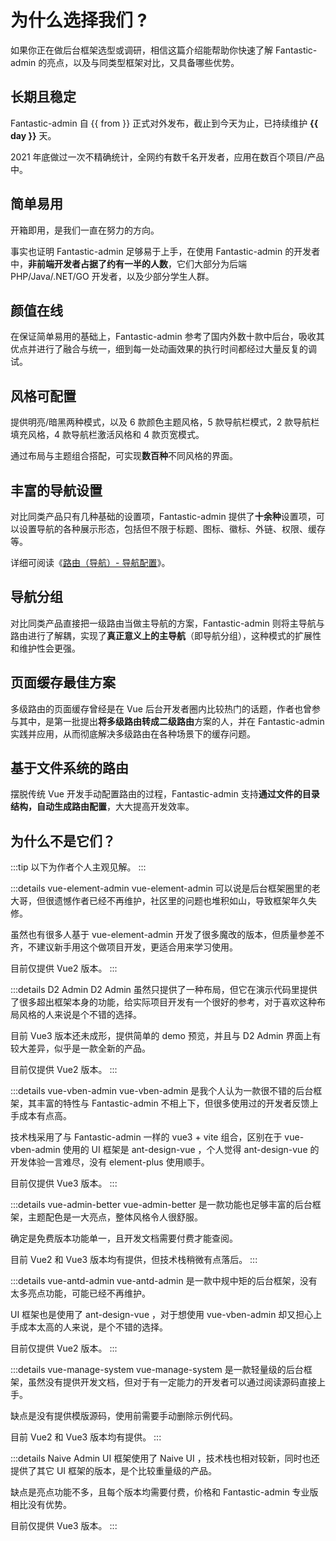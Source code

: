 # 为什么选择我们 ?

如果你正在做后台框架选型或调研，相信这篇介绍能帮助你快速了解 Fantastic-admin 的亮点，以及与同类型框架对比，又具备哪些优势。

## 长期且稳定

<script setup>
const from = '2020/10/17'
const time = new Date().getTime() / 1000 - new Date(from).getTime() / 1000
const day = parseInt(time / 60 / 60 / 24)
</script>

Fantastic-admin 自 {{ from }} 正式对外发布，截止到今天为止，已持续维护 **{{ day }}** 天。

2021 年底做过一次不精确统计，全网约有数千名开发者，应用在数百个项目/产品中。

## 简单易用

开箱即用，是我们一直在努力的方向。

事实也证明 Fantastic-admin 足够易于上手，在使用 Fantastic-admin 的开发者中，**非前端开发者占据了约有一半的人数**，它们大部分为后端 PHP/Java/.NET/GO 开发者，以及少部分学生人群。

## 颜值在线

在保证简单易用的基础上，Fantastic-admin 参考了国内外数十款中后台，吸收其优点并进行了融合与统一，细到每一处动画效果的执行时间都经过大量反复的调试。

## 风格可配置

提供明亮/暗黑两种模式，以及 6 款颜色主题风格，5 款导航栏模式，2 款导航栏填充风格，4 款导航栏激活风格和 4 款页宽模式。

通过布局与主题组合搭配，可实现**数百种**不同风格的界面。

<ZoomImg src="/intro-1.png" />

## 丰富的导航设置

对比同类产品只有几种基础的设置项，Fantastic-admin 提供了**十余种**设置项，可以设置导航的各种展示形态，包括但不限于标题、图标、徽标、外链、权限、缓存等。

详细可阅读《[路由（导航）- 导航配置](router#导航配置)》。

## 导航分组

对比同类产品直接把一级路由当做主导航的方案，Fantastic-admin 则将主导航与路由进行了解耦，实现了**真正意义上的主导航**（即导航分组），这种模式的扩展性和维护性会更强。

## 页面缓存最佳方案

多级路由的页面缓存曾经是在 Vue 后台开发者圈内比较热门的话题，作者也曾参与其中，是第一批提出**将多级路由转成二级路由**方案的人，并在 Fantastic-admin 实践并应用，从而彻底解决多级路由在各种场景下的缓存问题。

## 基于文件系统的路由

摆脱传统 Vue 开发手动配置路由的过程，Fantastic-admin 支持**通过文件的目录结构，自动生成路由配置**，大大提高开发效率。

## 为什么不是它们？

:::tip
以下为作者个人主观见解。
:::

:::details vue-element-admin
vue-element-admin 可以说是后台框架圈里的老大哥，但很遗憾作者已经不再维护，社区里的问题也堆积如山，导致框架年久失修。

虽然也有很多人基于 vue-element-admin 开发了很多魔改的版本，但质量参差不齐，不建议新手用这个做项目开发，更适合用来学习使用。

目前仅提供 Vue2 版本。
:::

:::details D2 Admin
D2 Admin 虽然只提供了一种布局，但它在演示代码里提供了很多超出框架本身的功能，给实际项目开发有一个很好的参考，对于喜欢这种布局风格的人来说是个不错的选择。

目前 Vue3 版本还未成形，提供简单的 demo 预览，并且与 D2 Admin 界面上有较大差异，似乎是一款全新的产品。

目前仅提供 Vue2 版本。
:::

:::details vue-vben-admin
vue-vben-admin 是我个人认为一款很不错的后台框架，其丰富的特性与 Fantastic-admin 不相上下，但很多使用过的开发者反馈上手成本有点高。

技术栈采用了与 Fantastic-admin 一样的 vue3 + vite 组合，区别在于 vue-vben-admin 使用的 UI 框架是 ant-design-vue ，个人觉得 ant-design-vue 的开发体验一言难尽，没有 element-plus 使用顺手。

目前仅提供 Vue3 版本。
:::

:::details vue-admin-better
vue-admin-better 是一款功能也足够丰富的后台框架，主题配色是一大亮点，整体风格令人很舒服。

确定是免费版本功能单一，且开发文档需要付费才能查阅。

目前 Vue2 和 Vue3 版本均有提供，但技术栈稍微有点落后。
:::

:::details vue-antd-admin
vue-antd-admin 是一款中规中矩的后台框架，没有太多亮点功能，可能已经不再维护。

UI 框架也是使用了 ant-design-vue ，对于想使用 vue-vben-admin 却又担心上手成本太高的人来说，是个不错的选择。

目前仅提供 Vue2 版本。
:::

:::details vue-manage-system
vue-manage-system 是一款轻量级的后台框架，虽然没有提供开发文档，但对于有一定能力的开发者可以通过阅读源码直接上手。

缺点是没有提供模版源码，使用前需要手动删除示例代码。

目前 Vue2 和 Vue3 版本均有提供。
:::

:::details Naive Admin
UI 框架使用了 Naive UI ，技术栈也相对较新，同时也还提供了其它 UI 框架的版本，是个比较重量级的产品。

缺点是亮点功能不多，且每个版本均需要付费，价格和 Fantastic-admin 专业版相比没有优势。

目前仅提供 Vue3 版本。
:::